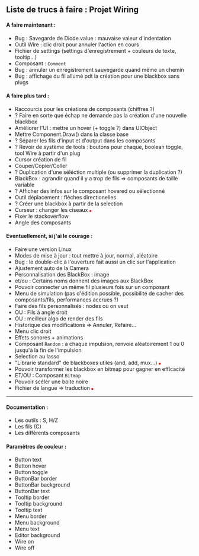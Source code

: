## Liste de trucs à faire : Projet Wiring

#### A faire maintenant :
* Bug : Savegarde de Diode.value : mauvaise valeur d'indentation
* Outil Wire : clic droit pour annuler l'action en cours
* Fichier de settings (settings d'enregistrement + couleurs de texte, tooltip...)
* Composant : `Comment`
* Bug : annuler un enregistrement sauvegarde quand même un chemin
* Bug : affichage du fil allumé pdt la création pour une blackbox sans plugs

#### A faire plus tard :
* Raccourcis pour les créations de composants (chiffres ?)
* ? Faire en sorte que échap ne demande pas la création d'une nouvelle blackbox
* Améliorer l'UI : mettre un hover (+ toggle ?) dans UIObject
* Mettre Component.Draw() dans la classe base
* ? Séparer les fils d'input et d'output dans les composants
* ? Revoir de système de tools : boutons pour chaque, boolean toggle, tool Wire à partir d'un plug
* Cursor création de fil
* Couper/Copier/Coller
* ? Duplication d'une séléction multiple (ou supprimer la duplication ?)
* BlackBox : agrandir quand il y a trop de fils => composants de taille variable
* ? Afficher des infos sur le composant hovered ou sélectionné
* Outil déplacement : flèches directionelles
* ? Créer une blackbox à partir de la selection
* Curseur : changer les ciseaux ![Red](REM/Content/WireNodeOn.png)
* Fixer le stackoverflow
* Angle des composants

#### Eventuellement, si j'ai le courage :
* Faire une version Linux
* Modes de mise à jour : tout mettre à jour, normal, aléatoire
* Bug : le double-clic à l'ouverture fait aussi un clic sur l'application
* Ajustement auto de la Camera
* Personnalisation des BlackBox : image
* et/ou : Certains noms donnent des images aux BlackBox
* Pouvoir connecter un même fil plusieurs fois sur un composant
* Menu de simulation (pas d'édition possible, possibilité de cacher des composants/fils, performances accrues ?)
* Faire des fils personnalisés : nodes où on veut
* OU : Fils à angle droit
* OU : meilleur algo de render des fils
* Historique des modifications => Annuler, Refaire...
* Menu clic droit
* Effets sonores + animations
* Composant `Random` : à chaque impulsion, renvoie  aléatoirement 1 ou 0 jusqu'à la fin de l'impulsion
* Selection au lasso
* "Librarie standard" de blackboxes utiles (and, add, mux...) ![Red](REM/Content/WireNodeOn.png)
* Pouvoir transformer les blackbox en bitmap pour gagner en efficacité
* ET/OU : Composant `Bitmap`
* Pouvoir scéler une boite noire
* Fichier de langue => traduction ![Red](REM/Content/WireNodeOn.png)

---

#### Documentation :
* Les outils : S, H/Z
* Les fils (C)
* Les différents composants

#### Paramètres de couleur :
* Button text
* Button hover
* Button toggle
* ButtonBar border
* ButtonBar background
* ButtonBar text
* Tooltip border
* Tooltip background
* Tooltip text
* Menu border
* Menu background
* Menu text
* Editor background
* Wire on
* Wire off